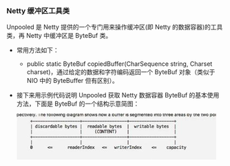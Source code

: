 ### Netty 缓冲区工具类

Unpooled 是 Netty 提供的一个专门用来操作缓冲区(即 Netty 的数据容器)的工具类，再 Netty 中缓冲区是 ByteBuf 类。

* 常用方法如下：

  * public static ByteBuf copiedBuffer(CharSequence string, Charset charset)，通过给定的数据和字符编码返回一个 ByteBuf 对象（类似于 NIO 中的 ByteBuffer 但有区别）。

* 接下来用示例代码说明 Unpooled 获取 Netty 数据容器 ByteBuf 的基本使用方法，下面是 ByteBuf 的一个结构示意简图：

  ![img.png](assets/img.png)